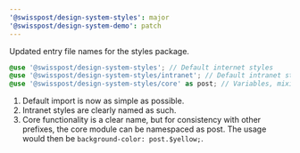 ```yaml
---
'@swisspost/design-system-styles': major
'@swisspost/design-system-demo': patch
---
```


Updated entry file names for the styles package.

```scss
@use '@swisspost/design-system-styles'; // Default internet styles
@use '@swisspost/design-system-styles/intranet'; // Default intranet styles
@use '@swisspost/design-system-styles/core' as post; // Variables, mixins, functions and placeholders
```

1. Default import is now as simple as possible.
2. Intranet styles are clearly named as such.
3. Core functionality is a clear name, but for consistency with other prefixes, the core module can be namespaced as post. The usage would then be `background-color: post.$yellow;`.
